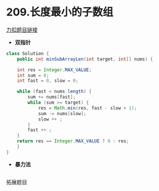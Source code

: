 # 209.长度最小的子数组
[力扣题目链接](https://leetcode.cn/problems/minimum-size-subarray-sum/)
- **双指针**
```java
class Solution {
	public int minSubArrayLen(int target, int[] nums) {

	int res = Integer.MAX_VALUE;
	int sum = 0;
	int fast = 0, slow = 0;

	while (fast < nums.length) {
		sum += nums[fast];
		while (sum >= target) {
			res = Math.min(res, fast - slow + 1);
			sum -= nums[slow];
			slow ++ ;
		}
		fast ++ ;
	}
	return res == Integer.MAX_VALUE ? 0 : res;
	}
}
```

- **暴力法**
```java

```

拓展题目
